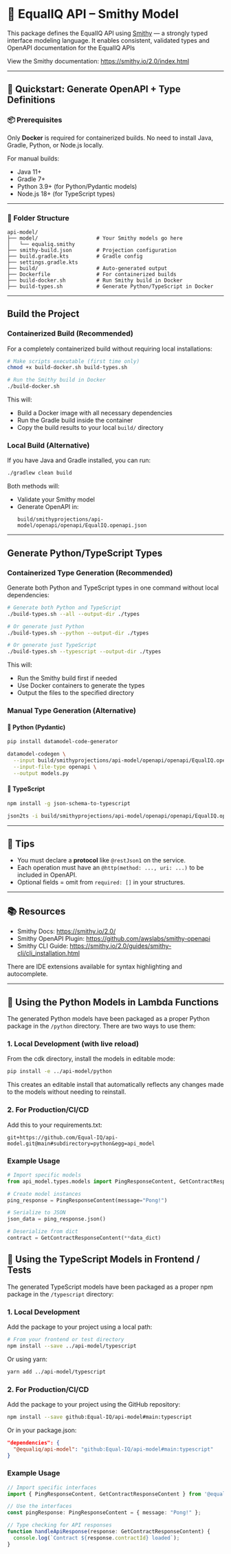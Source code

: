# 🧬 EqualIQ API – Smithy Model

This package defines the EqualIQ API using [Smithy](https://smithy.io/) — a strongly typed interface modeling language. It enables consistent, validated types and OpenAPI documentation for the EqualIQ APIs

View the Smithy documentation:
https://smithy.io/2.0/index.html


---

## 🚀 Quickstart: Generate OpenAPI + Type Definitions

### 📦 Prerequisites

Only **Docker** is required for containerized builds. No need to install Java, Gradle, Python, or Node.js locally.

For manual builds:
- Java 11+
- Gradle 7+
- Python 3.9+ (for Python/Pydantic models)
- Node.js 18+ (for TypeScript types)

---

### 📁 Folder Structure

```
api-model/
├── model/                   # Your Smithy models go here
│   └── equaliq.smithy
├── smithy-build.json        # Projection configuration
├── build.gradle.kts         # Gradle config
├── settings.gradle.kts
├── build/                   # Auto-generated output
├── Dockerfile               # For containerized builds
├── build-docker.sh          # Run Smithy build in Docker
├── build-types.sh           # Generate Python/TypeScript in Docker
```

---

## Build the Project

### Containerized Build (Recommended)

For a completely containerized build without requiring local installations:

```bash
# Make scripts executable (first time only)
chmod +x build-docker.sh build-types.sh

# Run the Smithy build in Docker
./build-docker.sh
```

This will:
- Build a Docker image with all necessary dependencies
- Run the Gradle build inside the container
- Copy the build results to your local `build/` directory

### Local Build (Alternative)

If you have Java and Gradle installed, you can run:

```bash
./gradlew clean build
```

Both methods will:
- Validate your Smithy model
- Generate OpenAPI in:
  ```
  build/smithyprojections/api-model/openapi/openapi/EqualIQ.openapi.json
  ```

---

## Generate Python/TypeScript Types

### Containerized Type Generation (Recommended)

Generate both Python and TypeScript types in one command without local dependencies:

```bash
# Generate both Python and TypeScript
./build-types.sh --all --output-dir ./types

# Or generate just Python
./build-types.sh --python --output-dir ./types

# Or generate just TypeScript
./build-types.sh --typescript --output-dir ./types
```

This will:
- Run the Smithy build first if needed
- Use Docker containers to generate the types
- Output the files to the specified directory

### Manual Type Generation (Alternative)

#### 🐍 Python (Pydantic)

```bash
pip install datamodel-code-generator

datamodel-codegen \
  --input build/smithyprojections/api-model/openapi/openapi/EqualIQ.openapi.json \
  --input-file-type openapi \
  --output models.py
```

#### 🧠 TypeScript

```bash
npm install -g json-schema-to-typescript

json2ts -i build/smithyprojections/api-model/openapi/openapi/EqualIQ.openapi.json -o models.ts
```

---

## 🧠 Tips

- You must declare a **protocol** like `@restJson1` on the service.
- Each operation must have an `@http(method: ..., uri: ...)` to be included in OpenAPI.
- Optional fields = omit from `required: []` in your structures.

---

## 📚 Resources

- Smithy Docs: https://smithy.io/2.0/
- Smithy OpenAPI Plugin: https://github.com/awslabs/smithy-openapi
- Smithy CLI Guide: https://smithy.io/2.0/guides/smithy-cli/cli_installation.html

There are IDE extensions available for syntax highlighting and autocomplete.

---

## 🐍 Using the Python Models in Lambda Functions

The generated Python models have been packaged as a proper Python package in the `/python` directory. There are two ways to use them:

### 1. Local Development (with live reload)

From the cdk directory, install the models in editable mode:

```bash
pip install -e ../api-model/python
```

This creates an editable install that automatically reflects any changes made to the models without needing to reinstall.

### 2. For Production/CI/CD

Add this to your requirements.txt:

```
git+https://github.com/Equal-IQ/api-model.git@main#subdirectory=python&egg=api_model
```

### Example Usage

```python
# Import specific models
from api_model.types.models import PingResponseContent, GetContractResponseContent

# Create model instances
ping_response = PingResponseContent(message="Pong!")

# Serialize to JSON
json_data = ping_response.json()

# Deserialize from dict
contract = GetContractResponseContent(**data_dict)
```

## 🧠 Using the TypeScript Models in Frontend / Tests

The generated TypeScript models have been packaged as a proper npm package in the `/typescript` directory:

### 1. Local Development

Add the package to your project using a local path:

```bash
# From your frontend or test directory
npm install --save ../api-model/typescript
```

Or using yarn:

```bash
yarn add ../api-model/typescript
```

### 2. For Production/CI/CD

Add the package to your project using the GitHub repository:

```bash
npm install --save github:Equal-IQ/api-model#main:typescript
```

Or in your package.json:

```json
"dependencies": {
  "@equaliq/api-model": "github:Equal-IQ/api-model#main:typescript"
}
```

### Example Usage

```typescript
// Import specific interfaces
import { PingResponseContent, GetContractResponseContent } from '@equaliq/api-model';

// Use the interfaces
const pingResponse: PingResponseContent = { message: "Pong!" };

// Type checking for API responses
function handleApiResponse(response: GetContractResponseContent) {
  console.log(`Contract ${response.contractId} loaded`);
}
```
